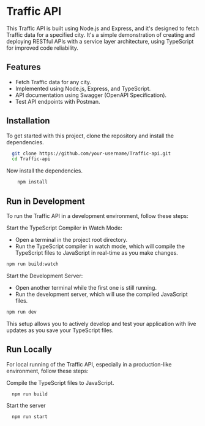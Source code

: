 # Traffic API

This Traffic API is built using Node.js and Express, and it's designed to fetch Traffic data for a specified city. It's a simple demonstration of creating and deploying RESTful APIs with a service layer architecture, using TypeScript for improved code reliability.

## Features

- Fetch Traffic data for any city.
- Implemented using Node.js, Express, and TypeScript.
- API documentation using Swagger (OpenAPI Specification).
- Test API endpoints with Postman.

## Installation

To get started with this project, clone the repository and install the dependencies.

```bash
  git clone https://github.com/your-username/Traffic-api.git
  cd Traffic-api
```

Now install the dependencies.

```bash
    npm install
```

## Run in Development

To run the Traffic API in a development environment, follow these steps:

Start the TypeScript Compiler in Watch Mode:

- Open a terminal in the project root directory.
- Run the TypeScript compiler in watch mode, which will compile the TypeScript files to JavaScript in real-time as you make changes.

```bash
npm run build:watch
```

Start the Development Server:

- Open another terminal while the first one is still running.
- Run the development server, which will use the compiled JavaScript files.

```bash
npm run dev
```

This setup allows you to actively develop and test your application with live updates as you save your TypeScript files.

## Run Locally

For local running of the Traffic API, especially in a production-like environment, follow these steps:

Compile the TypeScript files to JavaScript.

```bash
  npm run build

```

Start the server

```bash
  npm run start
```
